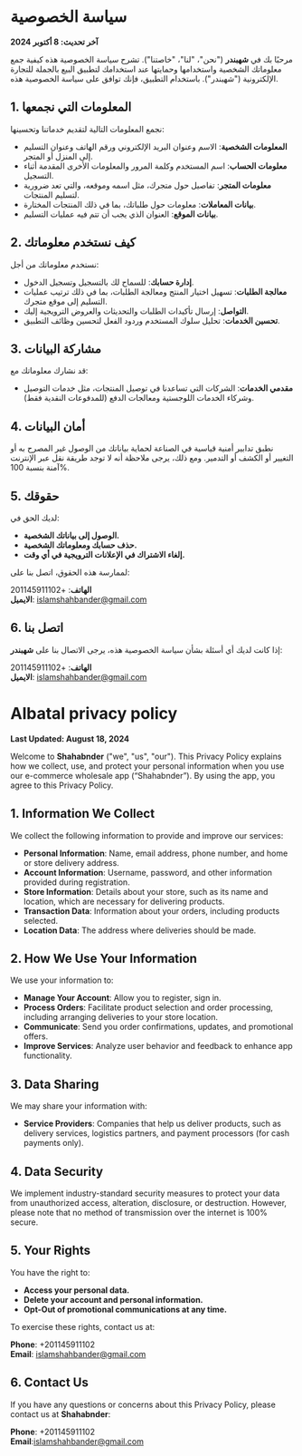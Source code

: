 # سياسة الخصوصية

**آخر تحديث: 8 أكتوبر 2024**

مرحبًا بك في **شهبندر** ("نحن"، "لنا"، "خاصتنا"). تشرح سياسة الخصوصية هذه كيفية جمع معلوماتك الشخصية واستخدامها وحمايتها عند استخدامك لتطبيق البيع بالجملة للتجارة الإلكترونية ("شهبندر"). باستخدام التطبيق، فإنك توافق على سياسة الخصوصية هذه.

## 1. المعلومات التي نجمعها

نجمع المعلومات التالية لتقديم خدماتنا وتحسينها:

- **المعلومات الشخصية**: الاسم وعنوان البريد الإلكتروني ورقم الهاتف وعنوان التسليم إلى المنزل أو المتجر.
- **معلومات الحساب**: اسم المستخدم وكلمة المرور والمعلومات الأخرى المقدمة أثناء التسجيل.
- **معلومات المتجر**: تفاصيل حول متجرك، مثل اسمه وموقعه، والتي تعد ضرورية لتسليم المنتجات.
- **بيانات المعاملات**: معلومات حول طلباتك، بما في ذلك المنتجات المختارة.
- **بيانات الموقع**: العنوان الذي يجب أن تتم فيه عمليات التسليم.

## 2. كيف نستخدم معلوماتك

نستخدم معلوماتك من أجل:

- **إدارة حسابك**: للسماح لك بالتسجيل وتسجيل الدخول.
- **معالجة الطلبات**: تسهيل اختيار المنتج ومعالجة الطلبات، بما في ذلك ترتيب عمليات التسليم إلى موقع متجرك.
- **التواصل**: إرسال تأكيدات الطلبات والتحديثات والعروض الترويجية إليك.
- **تحسين الخدمات**: تحليل سلوك المستخدم وردود الفعل لتحسين وظائف التطبيق.

## 3. مشاركة البيانات

قد نشارك معلوماتك مع:

- **مقدمي الخدمات**: الشركات التي تساعدنا في توصيل المنتجات، مثل خدمات التوصيل وشركاء الخدمات اللوجستية ومعالجات الدفع (للمدفوعات النقدية فقط).

## 4. أمان البيانات

نطبق تدابير أمنية قياسية في الصناعة لحماية بياناتك من الوصول غير المصرح به أو التغيير أو الكشف أو التدمير. ومع ذلك، يرجى ملاحظة أنه لا توجد طريقة نقل عبر الإنترنت آمنة بنسبة 100%.

## 5. حقوقك

لديك الحق في:

- **الوصول إلى بياناتك الشخصية.**
- **حذف حسابك ومعلوماتك الشخصية.**
- **إلغاء الاشتراك في الإعلانات الترويجية في أي وقت.**

لممارسة هذه الحقوق، اتصل بنا على:

**الهاتف**: +201145911102  
**الايميل**: [islamshahbander@gmail.com](mailto:islamshahbander@gmail.com)

## 6. اتصل بنا

إذا كانت لديك أي أسئلة بشأن سياسة الخصوصية هذه، يرجى الاتصال بنا على **شهبندر**:

**الهاتف**: +201145911102  
**الايميل**: [islamshahbander@gmail.com](mailto:islamshahbander@gmail.com)




# Albatal privacy policy

**Last Updated: August 18, 2024**

Welcome to **Shahabnder** ("we", "us", "our"). This Privacy Policy explains how we collect, use, and protect your personal information when you use our e-commerce wholesale app (“Shahabnder”). By using the app, you agree to this Privacy Policy.

## 1. Information We Collect

We collect the following information to provide and improve our services:

- **Personal Information**: Name, email address, phone number, and home or store delivery address.
- **Account Information**: Username, password, and other information provided during registration.
- **Store Information**: Details about your store, such as its name and location, which are necessary for delivering products.
- **Transaction Data**: Information about your orders, including products selected.
- **Location Data**: The address where deliveries should be made.

## 2. How We Use Your Information

We use your information to:

- **Manage Your Account**: Allow you to register, sign in.
- **Process Orders**: Facilitate product selection and order processing, including arranging deliveries to your store location.
- **Communicate**: Send you order confirmations, updates, and promotional offers.
- **Improve Services**: Analyze user behavior and feedback to enhance app functionality.

## 3. Data Sharing

We may share your information with:

- **Service Providers**: Companies that help us deliver products, such as delivery services, logistics partners, and payment processors (for cash payments only).

## 4. Data Security

We implement industry-standard security measures to protect your data from unauthorized access, alteration, disclosure, or destruction. However, please note that no method of transmission over the internet is 100% secure.

## 5. Your Rights

You have the right to:

- **Access your personal data.**
- **Delete your account and personal information.**
- **Opt-Out of promotional communications at any time.**

To exercise these rights, contact us at:

**Phone**: +201145911102  
**Email**: [islamshahbander@gmail.com](mailto:islamshahbander@gmail.com)

## 6. Contact Us

If you have any questions or concerns about this Privacy Policy, please contact us at **Shahabnder**:

**Phone**: +201145911102  
**Email**:[islamshahbander@gmail.com](mailto:islamshahbander@gmail.com)

